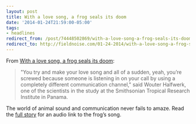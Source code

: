 ```yaml
---
layout: post 
title: With a love song, a frog seals its doom 
date: '2014-01-24T21:59:00-05:00' 
tags: 
- headlines 
redirect_from: /post/74448502869/with-a-love-song-a-frog-seals-its-doom/
redirect_to: http://fieldnoise.com/01-24-2014/with-a-love-song-a-frog-seals-its-doom
--- 
```


From [With a love song, a frog seals its doom](http://www.csmonitor.com/Science/2014/0124/With-a-love-song-a-frog-seals-its-doom):

> "You try and make your love song and all of a sudden, yeah, you’re screwed because someone is listening in on your call by using a completely different communication channel," said Wouter Halfwerk, one of the scientists in the study at the Smithsonian Tropical Research Institute in Panama.

The world of animal sound and communication never fails to amaze. Read the [full story](http://www.csmonitor.com/Science/2014/0124/With-a-love-song-a-frog-seals-its-doom) for an audio link to the frog’s song.

